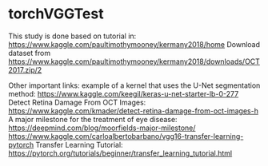 # torchVGGTest

This study is done based on tutorial in: https://www.kaggle.com/paultimothymooney/kermany2018/home
Download dataset from https://www.kaggle.com/paultimothymooney/kermany2018/downloads/OCT2017.zip/2

Other important links:
example of a kernel that uses the U-Net segmentation method: https://www.kaggle.com/keegil/keras-u-net-starter-lb-0-277
Detect Retina Damage From OCT Images: https://www.kaggle.com/kmader/detect-retina-damage-from-oct-images-h
A major milestone for the treatment of eye disease: https://deepmind.com/blog/moorfields-major-milestone/
https://www.kaggle.com/carloalbertobarbano/vgg16-transfer-learning-pytorch
Transfer Learning Tutorial: https://pytorch.org/tutorials/beginner/transfer_learning_tutorial.html

